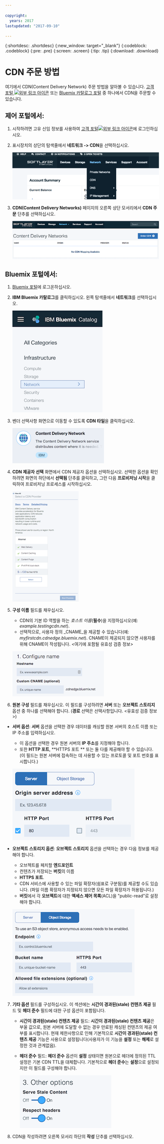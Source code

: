 ```yaml
---

copyright:
  years: 2017
lastupdated: "2017-09-10"

---
```


{:shortdesc: .shortdesc}
{:new_window: target="_blank"}
{:codeblock: .codeblock}
{:pre: .pre}
{:screen: .screen}
{:tip: .tip}
{:download: .download}

# CDN 주문 방법

여기에서 CDN(Content Delivery Network) 주문 방법을 알아볼 수 있습니다. [고객 포털 ![외부 링크 아이콘](../../icons/launch-glyph.svg "외부 링크 아이콘")](https://control.softlayer.com/) 또는 [Bluemix 카탈로그 포털](https://www.ibm.com/cloud-computing/bluemix/) 중 하나에서 CDN을 주문할 수 있습니다. 

## 제어 포털에서:

1. 시작하려면 고유 신임 정보를 사용하여 [고객 포털![외부 링크 아이콘](../../icons/launch-glyph.svg "외부 링크 아이콘")](https://control.softlayer.com/)에 로그인하십시오. 

2. 표시장치의 상단의 탐색줄에서 **네트워크 -> CDN**을 선택하십시오.

   ![네트워크 메뉴 옵션](images/network-cdn.png)

3. **CDN(Content Delivery Networks)** 페이지의 오른쪽 상단 모서리에서 **CDN 주문** 단추를 선택하십시오. 

	![CDN 주문 선택](images/order-cdn-button.png)

## Bluemix 포털에서:

1. [Bluemix 포털](https://www.ibm.com/cloud-computing/bluemix/)에 로그온하십시오.

2. **IBM Bluemix 카탈로그**를 클릭하십시오. 왼쪽 탐색줄에서 **네트워크**를 선택하십시오.

   ![Bluemix CDN 탐색](images/bluemix_navigation.png)

3. 벤더 선택사항 화면으로 이동할 수 있도록 **CDN 타일**을 클릭하십시오. 

   ![Bluemix CDN 아이콘](images/bluemix_tile.png)

4. **CDN 제공자 선택** 화면에서 CDN 제공자 옵션을 선택하십시오. 선택한 옵션을 확인하려면 화면의 하단에서 **선택됨** 단추를 클릭하고, 그런 다음 **프로비저닝 시작**을 클릭하여 프로비저닝 프로세스를 시작하십시오. 

	![CDN 제공자 선택](images/newReducedSizeVendorSelectAndProvision.png)
	
5. **구성 이름** 필드를 채우십시오.  
      * CDN의 기본 ID 역할을 하는 _호스트 이름_(**필수**)을 지정하십시오(예: _example.testingcdn.net_).
      * 선택적으로, 사용자 정의 _CNAME_을 제공할 수 있습니다(예: _myfirstcdn.cdnedge.bluemix.net_). CNAME이 제공되지 않으면 사용자를 위해 CNAME이 작성됩니다. <여기에 포함될 유효성 검증 정보>
      
      ![구성 이름](images/configure-hostname-cname.png)
		
6. **원본 구성** 필드를 채우십시오. 이 필드를 구성하려면 **서버** 또는 **오브젝트 스토리지** 옵션 중 하나를 선택해야 합니다. (**경로** 선택은 선택사항입니다. <유효성 검증 정보>)
		
  * **서버 옵션**: **서버** 옵션을 선택한 경우 데이터를 캐싱할 원본 서버의 호스트 이름 또는 IP 주소를 입력하십시오.  
      * 이 옵션을 선택한 경우 원본 서버의 **IP 주소**를 지정해야 합니다. 
      * 또한 **HTTP 포트**, **HTTPS 포트 ** 또는 둘 다를 제공해야 할 수 있습니다. (이 필드는 원본 서버에 접속하는 데 사용할 수 있는 프로토콜 및 포트 번호를 표시합니다.)

	   ![원본 서버 구성](images/configure-origin-server.png)
		
  * **오브젝트 스토리지 옵션**: **오브젝트 스토리지** 옵션을 선택하는 경우 다음 정보를 제공해야 합니다. 
      * 오브젝트를 페치할 **엔드포인트**
      * 컨텐츠가 저장되는 **버킷**의 이름
      * **HTTPS 포트**.
      * CDN 서비스에 사용할 수 있는 파일 확장자(쉼표로 구분됨)를 제공할 수도 있습니다. (파일 이름 확장자가 지정되지 않으면 모든 파일 확장자가 허용됩니다.)
      * **버킷**에서 각 **오브젝트**에 대한 **액세스 제어 목록**(ACL)을 "public-read"로 설정해야 합니다.
		
	   ![오브젝트 스토리지 구성](images/configure-origin-object-storage.png)

7. **기타 옵션** 필드를 구성하십시오. 이 섹션에는 **시간이 경과된(stale) 컨텐츠 제공** 필드 및 **헤더 준수** 필드에 대한 구성 옵션이 포함됩니다. 
    
     * **시간이 경과된(stale) 컨텐츠 제공** 필드: **시간이 경과된(stale) 컨텐츠 제공**은 부울 값으로, 원본 서버에 도달할 수 없는 경우 만료된 캐싱된 컨텐츠의 제공 여부를 표시합니다. 현재 제한사항으로 인해 기본적으로 **시간이 경과된(stale) 컨텐츠 제공** 기능은 사용으로 설정됩니다(사용자가 이 기능을 **설정** 또는 **해제**로 설정한 것과 관계없음). 
     * **헤더 준수** 필드: **헤더 준수** 옵션이 **설정** 상태이면 원본으로 헤더에 정의된 TTL 설정은 기본 CDN TTL을 대체합니다. 기본적으로 **헤더 준수**는 **설정**으로 설정되지만 이 필드를 구성해야 합니다. 

		![기타 옵션](images/other-options.png)
		
8. CDN을 작성하려면 오른쪽 모서리 하단의 **작성** 단추를 선택하십시오. 
